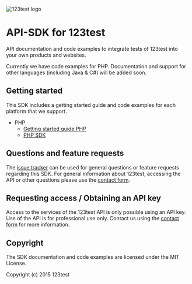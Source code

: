 ![123test logo](https://cdn.123test.com/gedeeld/vertalingen/beeld/123test_logo_en-us.png)

# API-SDK for 123test

API documentation and code examples to integrate tests of 123test into your own products and websites.

Currently we have code examples for PHP. Documentation and support for other languages (including Java & C#) will be added soon.

## Getting started

This SDK includes a getting started guide and code examples for each platform that we support.

- PHP
  * [Getting started guide PHP](docs/getting-started/getting-started-with-php.md)
  * [PHP SDK](src/php)

## Questions and feature requests

The [issue tracker](https://github.com/123test/api-sdk/issues) can be used for general questions or feature requests regarding this SDK. For general information about 123test, accessing the API or other questions please use the [contact form](https://www.123test.com/contact/).

## Requesting access / Obtaining an API key

Access to the services of the 123test API is only possible using an API key. Use of the API is for professional use only. Contact us using the [contact form](https://www.123test.com/contact/) for more information.

## Copyright

The SDK documentation and code examples are licensed under the MIT License.

Copyright (c) 2015 123test
